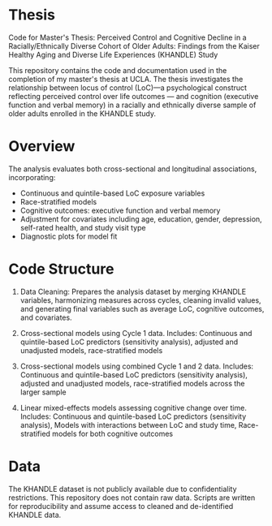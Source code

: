 # Thesis
Code for Master's Thesis: Perceived Control and Cognitive Decline in a Racially/Ethnically Diverse Cohort of Older Adults: Findings from the Kaiser Healthy Aging and Diverse Life Experiences (KHANDLE) Study

This repository contains the code and documentation used in the completion of my master's thesis at UCLA. The thesis investigates the relationship between locus of control (LoC)—a psychological construct reflecting perceived control over life outcomes — and cognition (executive function and verbal memory) in a racially and ethnically diverse sample of older adults enrolled in the KHANDLE study.

# Overview
The analysis evaluates both cross-sectional and longitudinal associations, incorporating:

- Continuous and quintile-based LoC exposure variables
- Race-stratified models
- Cognitive outcomes: executive function and verbal memory
- Adjustment for covariates including age, education, gender, depression, self-rated health, and study visit type
- Diagnostic plots for model fit

# Code Structure

1.  Data Cleaning: Prepares the analysis dataset by merging KHANDLE variables, harmonizing measures across cycles, cleaning invalid values, and generating final variables such as average LoC, cognitive outcomes, and covariates.

2. Cross-sectional models using Cycle 1 data. Includes: Continuous and quintile-based LoC predictors (sensitivity analysis), adjusted and unadjusted models, race-stratified models
   
3. Cross-sectional models using combined Cycle 1 and 2 data. Includes: Continuous and quintile-based LoC predictors (sensitivity analysis), adjusted and unadjusted models, race-stratified models across the larger sample
   
4. Linear mixed-effects models assessing cognitive change over time. Includes: Continuous and quintile-based LoC predictors (sensitivity analysis), Models with interactions between LoC and study time, Race-stratified models for both cognitive outcomes

# Data

The KHANDLE dataset is not publicly available due to confidentiality restrictions. This repository does not contain raw data. Scripts are written for reproducibility and assume access to cleaned and de-identified KHANDLE data.
